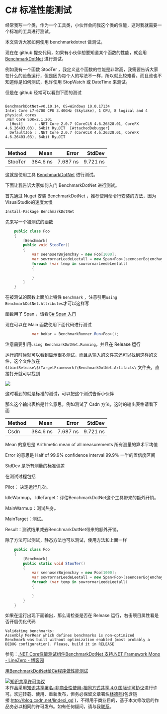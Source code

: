 # C# 标准性能测试

经常我写一个类，作为一个工具类，小伙伴会问我这个类的性能，这时我就需要一个标准的工具进行测试。

本文告诉大家如何使用 benchmarkdotnet 做测试。

<!--more-->
<!-- csdn -->

现在在 github 提交代码，如果有小伙伴想要知道某个函数的性能，就会用 [BenchmarkDotNet](https://benchmarkdotnet.org/Guides/ChoosingRunStrategy.htm ) 进行测试。

例如我有一个函数 StooTer ，我定义这个函数的性能是非常高，我需要告诉大家在什么的设备运行，但是因为每个人的写法不一样，所以就比较难看。而且谁也不知道你是如何测试，也许使用 StopWatch 或 DateTime 来测试。

但是在 github 经常可以看到下面的测试

``` 

BenchmarkDotNet=v0.10.14, OS=Windows 10.0.17134
Intel Core i7-6700 CPU 3.40GHz (Skylake), 1 CPU, 8 logical and 4 physical cores
.NET Core SDK=2.1.201
  [Host]     : .NET Core 2.0.7 (CoreCLR 4.6.26328.01, CoreFX 4.6.26403.03), 64bit RyuJIT  [AttachedDebugger]
  DefaultJob : .NET Core 2.0.7 (CoreCLR 4.6.26328.01, CoreFX 4.6.26403.03), 64bit RyuJIT


```
|  Method |     Mean |    Error |   StdDev |
|-------- |---------:|---------:|---------:|
| StooTer | 384.6 ns | 7.687 ns | 9.721 ns |

这就是使用工具 [BenchmarkDotNet](https://benchmarkdotnet.org/Guides/ChoosingRunStrategy.htm ) 进行测试。

下面让我告诉大家如何入门 BenchmarkDotNet 进行测试。

首先通过 Nuget 安装 BenchmarkDotNet ，推荐使用命令行安装的方法，因为VisualStudio的速度太慢

```csharp
Install-Package BenchmarkDotNet
```

先来写一个被测试的函数

```csharp
    public class Foo
    {
        [Benchmark]
        public void StooTer()
        {
            var seenoserBojemchay = new Foo[1000];
            var sowrornarLeedeLeetall = new Span<Foo>(seenoserBojemchay, 10, 100);
            foreach (var temp in sowrornarLeedeLeetall)
            {
                
            }
        }
    }
```

在被测试的函数上面加上特性 `Benchmark` ，注意引用`using BenchmarkDotNet.Attributes`才可以这样写

函数用了 Span ，请看[C# Span 入门](https://lindexi.oschina.io/lindexi/post/C-Span-%E5%85%A5%E9%97%A8.html )

现在可以在 Main 函数使用下面代码进行测试

```csharp
            var boKar = BenchmarkRunner.Run<Foo>();
```

注意需要引用`using BenchmarkDotNet.Running`，并且在 Release 运行

运行的时候就可以看到显示很多测试，而且从输入的文件夹还可以找到这样的文件，这个文件放在 `$(bin)Release\$(TargetFramework)\BenchmarkDotNet.Artifacts\` 文件夹，直接打开就可以找到

<!-- ![](image/C# 标准性能测试/C# 标准性能测试0.png) -->

![](http://7xqpl8.com1.z0.glb.clouddn.com/lindexi%2F2018618164266938.jpg)

这时看到的就是标准的测试，可以把这个测试告诉小伙伴

那么这个输出表格是什么意思，例如测试了 Csdn 方法，这时的输出表格请看下面


|  Method |     Mean |    Error |   StdDev |
|-------- |---------:|---------:|---------:|
| Csdn | 384.6 ns | 7.687 ns | 9.721 ns |

Mean 的意思是 Arithmetic mean of all measurements 所有测量的算术平均值

Error 的意思是 Half of 99.9% confidence interval 99.9% 一半的置信度区间

StdDev 是所有测量的标准偏差

在测试过程包括

Pilot： 决定运行几次。

IdleWarmup， IdleTarget：评估BenchmarkDotNet这个工具带来的额外开销。

MainWarmup：测试热身。

MainTarget：测试。

Result：测试结果减去BenchmarkDotNet带来的额外开销。

除了方法可以测试，静态方法也可以测试，使用方法和上面一样

```csharp
    public class Foo
    {
        [Benchmark]
        public static void StooTer()
        {
            var seenoserBojemchay = new Foo[1000];
            var sowrornarLeedeLeetall = new Span<Foo>(seenoserBojemchay, 10, 100);
            foreach (var temp in sowrornarLeedeLeetall)
            {
                
            }
        }
    }
```

如果在运行出现下面输出，那么请检查是否在 Release 运行，右击项目属性看是否开启优化代码

```
Validating benchmarks:
Assembly MerRear which defines benchmarks is non-optimized
Benchmark was built without optimization enabled (most probably a DEBUG configuration). Please, build it in RELEASE
```

参见：[.NET Core性能测试组件BenchmarkDotNet 支持.NET Framework Mono - LineZero - 博客园](https://www.cnblogs.com/linezero/p/BenchmarkDotNet.html )

[用BenchmarkDotNet给C#程序做性能测试](http://fresky.github.io/2016/03/06/use-benchmarkdotnet-for-csharp-benchmark/ )

<a rel="license" href="http://creativecommons.org/licenses/by-nc-sa/4.0/"><img alt="知识共享许可协议" style="border-width:0" src="https://licensebuttons.net/l/by-nc-sa/4.0/88x31.png" /></a><br />本作品采用<a rel="license" href="http://creativecommons.org/licenses/by-nc-sa/4.0/">知识共享署名-非商业性使用-相同方式共享 4.0 国际许可协议</a>进行许可。欢迎转载、使用、重新发布，但务必保留文章署名[林德熙](http://blog.csdn.net/lindexi_gd)(包含链接:http://blog.csdn.net/lindexi_gd )，不得用于商业目的，基于本文修改后的作品务必以相同的许可发布。如有任何疑问，请与我[联系](mailto:lindexi_gd@163.com)。

